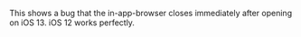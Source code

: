 This shows a bug that the in-app-browser closes immediately after opening on iOS 13. iOS 12 works perfectly.